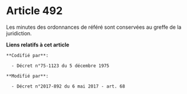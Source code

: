 # Article 492

Les minutes des ordonnances de référé sont conservées au greffe de la juridiction.

**Liens relatifs à cet article**

	**Codifié par**:

	  - Décret n°75-1123 du 5 décembre 1975

	**Modifié par**:

	  - Décret n°2017-892 du 6 mai 2017 - art. 68
